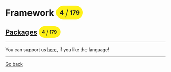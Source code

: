# Framework <span style="background-color: #FFF117; color: #222222; padding: 10px; border-radius: 100px; font-size: 19.2px; vertical-align: top;">4 <span style="font-size: 28.799999999999997px; vertical-align: middle; font-weight: 300;">/</span> 179</span>
## [Packages](./0/readme.md) <span style="background-color: #FFF117; color: #222222; padding: 10px; border-radius: 100px; font-size: 14.399999999999999px; vertical-align: top;">4 <span style="font-size: 21.599999999999998px; vertical-align: middle; font-weight: 300;">/</span> 179</span>
_____
You can support us [here](https://www.buymeacoffee.com/hurx), if you like the language!
_____
[Go back](../readme.md#0)